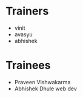 # Trainers
- vinit
- avasyu 
- abhishek 

# Trainees
- Praveen Vishwakarma
- Abhishek Dhule web dev
